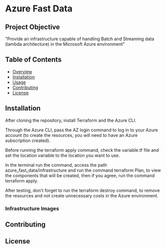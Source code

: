 # Azure Fast Data 

## Project Objective

"Provide an infrastructure capable of handling Batch and Streaming data (lambda architecture) in the Microsoft Azure environment"

## Table of Contents

- [Overview](#project-objective)
- [Installation](#installation)
- [Usage](#usage)
- [Contributing](#contributing)
- [License](#license)

## Installation

After cloning the repository, install Terraform and the Azure CLI. 

Through the Azure CLI, pass the AZ login command to log in to your Azure account (to create the resources, you will need to have an Azure subscription created).

Before running the terraform apply command, check the variable.tf file and set the location variable to the location you want to use. 

In the terminal run the command, access the path azure_fast_data/infrastructure and run the command terraform Plan, to view the components that will be created, then if you agree, run the command terraform apply.  

After testing, don't forget to run the terraform destroy command, to remove the resources and not create unnecessary costs in the Azure environment.


### Infrastructure Images

[//]: (https://github.com/pradovalmur/azure_fast_data/blob/main/infrastructure/Untitled%20Diagram.drawio.png)


## Contributing

[//]: # "Explain how others can contribute to your project, such as guidelines for reporting issues, submitting pull requests, or participating in discussions."

## License

[//]: # "Specify the license under which your project is distributed."

